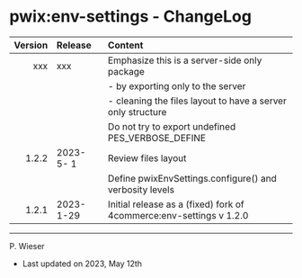 # pwix:env-settings - ChangeLog

| Version | Release    | Content |
| ---:    | :---       | :---    |
| xxx   | xxx | Emphasize this is a server-side only package |
|         |            | - by exporting only to the server |
|         |            | - cleaning the files layout to have a server only structure |
|         |            | Do not try to export undefined PES_VERBOSE_DEFINE |
| 1.2.2   | 2023- 5- 1 | Review files layout |
|         |            | Define pwixEnvSettings.configure() and verbosity levels |
| 1.2.1   | 2023- 1-29 | Initial release as a (fixed) fork of 4commerce:env-settings v 1.2.0 |

---
P. Wieser
- Last updated on 2023, May 12th
